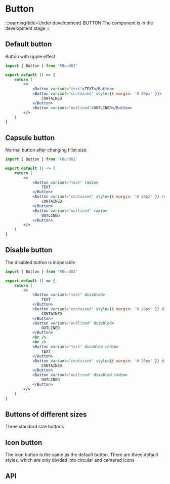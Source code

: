# Button

:::warning{title=Under development}
BUTTON The component is in the development stage
:::

## Default button

Button with ripple effect

```jsx
import { Button } from 'FOundUI'

export default () => {
    return (
        <>
            <Button variant="text">TEXT</Button>
            <Button variant="contained" style={{ margin: '0 20px' }}>
                CONTAINED
            </Button>
            <Button variant="outlined">OUTLINED</Button>
        </>
    )
}
```

## Capsule button

Normal button after changing fillet size

```jsx
import { Button } from 'FOundUI'

export default () => {
    return (
        <>
            <Button variant="text" radio>
                TEXT
            </Button>
            <Button variant="contained" style={{ margin: '0 20px' }} radio>
                CONTAINED
            </Button>
            <Button variant="outlined" radio>
                OUTLINED
            </Button>
        </>
    )
}
```

## Disable button

The disabled button is inoperable

```jsx
import { Button } from 'FOundUI'

export default () => {
    return (
        <>
            <Button variant="text" disabled>
                TEXT
            </Button>
            <Button variant="contained" style={{ margin: '0 20px' }} disabled>
                CONTAINED
            </Button>
            <Button variant="outlined" disabled>
                OUTLINED
            </Button>
            <br />
            <br />
            <Button variant="text" disabled radio>
                TEXT
            </Button>
            <Button variant="contained" style={{ margin: '0 20px' }} disabled radio>
                CONTAINED
            </Button>
            <Button variant="outlined" disabled radio>
                OUTLINED
            </Button>
        </>
    )
}
```

## Buttons of different sizes

Three standard size buttons

## Icon button

The icon button is the same as the default button. There are three default styles, which are only divided into circular and centered icons

## API
